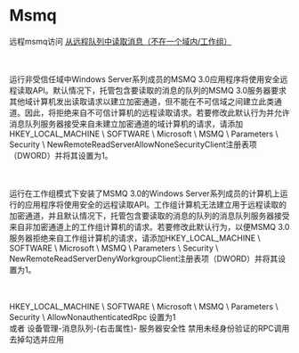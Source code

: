 # Msmq
远程msmq访问
<a href="https://msdn.microsoft.com/en-us/library/windows/desktop/ms699854(v=vs.85).aspx">从远程队列中读取消息（不在一个域内/工作组）</a>

<br><br>
运行非受信任域中Windows Server系列成员的MSMQ 3.0应用程序将使用安全远程读取API。默认情况下，托管包含要读取的消息的队列的MSMQ 3.0服务器要求其他域计算机发出读取请求以建立加密通道，但不能在不可信域之间建立此类通道。因此，将拒绝来自不可信计算机的远程读取请求。若要修改此默认行为并允许消息队列服务器接受来自未建立加密通道的域计算机的请求，请添加HKEY_LOCAL_MACHINE \ SOFTWARE \ Microsoft \ MSMQ \ Parameters \ Security \ NewRemoteReadServerAllowNoneSecurityClient注册表项（DWORD）并将其设置为1。

<br><br>
运行在工作组模式下安装了MSMQ 3.0的Windows Server系列成员的计算机上运行的应用程序将使用安全的远程读取API。工作组计算机无法建立用于远程读取的加密通道，并且默认情况下，托管包含要读取的消息的队列的消息队列服务器接受来自非加密通道上的工作组计算机的请求。若要修改此默认行为，以便MSMQ 3.0服务器拒绝来自工作组计算机的请求，请添加HKEY_LOCAL_MACHINE \ SOFTWARE \ Microsoft \ MSMQ \ Parameters \ Security \ NewRemoteReadServerDenyWorkgroupClient注册表项（DWORD）并将其设置为1。

<br><br>
HKEY_LOCAL_MACHINE \ SOFTWARE \ Microsoft \ MSMQ \ Parameters \ Security \ AllowNonauthenticatedRpc 设置为1 
<br>
或者 设备管理-消息队列-(右击属性)- 服务器安全性 禁用未经身份验证的RPC调用 去掉勾选并应用
